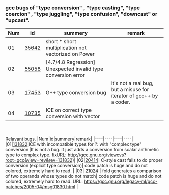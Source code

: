 ### gcc bugs of "type conversion" , "type casting", "type coercion" , "type juggling", "type confusion", "downcast" or "upcast".

|Num|id|summery|remark|
|----|----|----|----|
|01|[35642](https://gcc.gnu.org/bugzilla/show_bug.cgi?id=35642) | short * short multiplication not vectorized on Power | |
|02|[55058](https://gcc.gnu.org/bugzilla/show_bug.cgi?id=55058) | [4.7/4.8 Regression] Unexpected invalid type conversion error | |
|03|[17453](https://gcc.gnu.org/bugzilla/show_bug.cgi?id=17453) | G++ type conversion bug | It's not a real bug, but a misuse for iterator of gcc++ by a coder. |
|04|[10735](https://gcc.gnu.org/bugzilla/show_bug.cgi?id=10735) | ICE on correct type conversion with vector| |


&nbsp;
&nbsp;
&nbsp;
&nbsp;

Relavant bugs.
|Num|id|summery|remark|
|----|----|----|----|
|01|[131832](https://gcc.gnu.org/bugzilla/show_bug.cgi?id=31780)|ICE with incompatible types for ?: with "complex type" conversion |It is not a bug. It just adds a conversion from scalar arithmetic type to complex type. fixURL: http://gcc.gnu.org/viewcvs?root=gcc&view=rev&rev=131832)|
|02|[20414](https://gcc.gnu.org/bugzilla/show_bug.cgi?id=20414)| C-style cast fails to do proper conversion (explicit type conversion)| code patch is huge and do not colored, extremely hard to read. | 
|03| [21024](https://gcc.gnu.org/bugzilla/show_bug.cgi?id=21024) | fold generates a comparison of two operands whose types do not match| code patch is huge and do not colored, extremely hard to read. URL: https://gcc.gnu.org/legacy-ml/gcc-patches/2005-04/msg01830.html |
